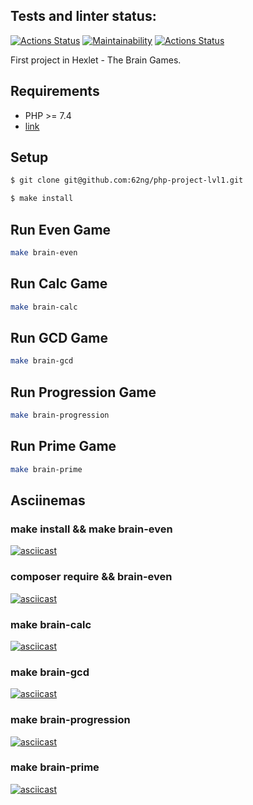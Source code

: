 ## Tests and linter status:
[![Actions Status](https://github.com/62ng/php-project-lvl1/workflows/hexlet-check/badge.svg)](https://github.com/62ng/php-project-lvl1/actions)
[![Maintainability](https://api.codeclimate.com/v1/badges/3affd9d40113d99051f4/maintainability)](https://codeclimate.com/github/62ng/php-project-lvl1/maintainability)
[![Actions Status](https://github.com/62ng/php-project-lvl1/workflows/linter-check/badge.svg)](https://github.com/62ng/php-project-lvl1/actions)

First project in Hexlet - The Brain Games.

## Requirements

 * PHP >= 7.4  
 * [link](https://github.com/wp-cli/php-cli-tools)

## Setup

```sh
$ git clone git@github.com:62ng/php-project-lvl1.git

$ make install
```
## Run Even Game
```sh
make brain-even
```
## Run Calc Game
```sh
make brain-calc
```
## Run GCD Game
```sh
make brain-gcd
```
## Run Progression Game
```sh
make brain-progression
```
## Run Prime Game
```sh
make brain-prime
```

## Asciinemas
### make install && make brain-even
[![asciicast](https://asciinema.org/a/AT7XkVom0cyChS4TlvoaBbe6Y.svg)](https://asciinema.org/a/AT7XkVom0cyChS4TlvoaBbe6Y)
### composer require && brain-even
[![asciicast](https://asciinema.org/a/1LgDYFdngNVaam6YgzCbgUlZK.svg)](https://asciinema.org/a/1LgDYFdngNVaam6YgzCbgUlZK)
### make brain-calc
[![asciicast](https://asciinema.org/a/CzHPkx9eT6Qbkt8m3VXvSEnrK.svg)](https://asciinema.org/a/CzHPkx9eT6Qbkt8m3VXvSEnrK)
### make brain-gcd
[![asciicast](https://asciinema.org/a/CLKhg5QzFc6VSuX7Bqz5RS4yV.svg)](https://asciinema.org/a/CLKhg5QzFc6VSuX7Bqz5RS4yV)
### make brain-progression
[![asciicast](https://asciinema.org/a/mByV5c75DYAvrTlleSLstrn14.svg)](https://asciinema.org/a/mByV5c75DYAvrTlleSLstrn14)
### make brain-prime
[![asciicast](https://asciinema.org/a/3G9eENScDCT9bumEROVuI4b4r.svg)](https://asciinema.org/a/3G9eENScDCT9bumEROVuI4b4r)
